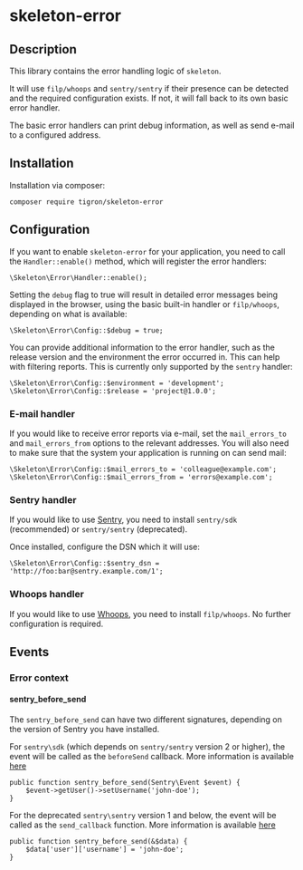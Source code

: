 # skeleton-error

## Description

This library contains the error handling logic of `skeleton`.

It will use `filp/whoops` and `sentry/sentry` if their presence can be detected
and the required configuration exists. If not, it will fall back to its own
basic error handler.

The basic error handlers can print debug information, as well as send e-mail to
a configured address.

## Installation

Installation via composer:

    composer require tigron/skeleton-error

## Configuration

If you want to enable `skeleton-error` for your application, you need to call
the `Handler::enable()` method, which will register the error handlers:

    \Skeleton\Error\Handler::enable();

Setting the `debug` flag to true will result in detailed error messages being
displayed in the browser, using the basic built-in handler or `filp/whoops`,
depending on what is available:

    \Skeleton\Error\Config::$debug = true;

You can provide additional information to the error handler, such as the release
version and the environment the error occurred in. This can help with filtering
reports. This is currently only supported by the `sentry` handler:

    \Skeleton\Error\Config::$environment = 'development';
    \Skeleton\Error\Config::$release = 'project@1.0.0';

### E-mail handler

If you would like to receive error reports via e-mail, set the `mail_errors_to`
and `mail_errors_from` options to the relevant addresses. You will also need to
make sure that the system your application is running on can send mail:

    \Skeleton\Error\Config::$mail_errors_to = 'colleague@example.com';
    \Skeleton\Error\Config::$mail_errors_from = 'errors@example.com';

### Sentry handler

If you would like to use [Sentry](https://github.com/getsentry/sentry-php), you
need to install `sentry/sdk` (recommended) or `sentry/sentry` (deprecated).

Once installed, configure the DSN which it will use:

    \Skeleton\Error\Config::$sentry_dsn = 'http://foo:bar@sentry.example.com/1';

### Whoops handler

If you would like to use [Whoops](https://github.com/filp/whoops), you need to
install `filp/whoops`. No further configuration is required.

## Events

### Error context

#### sentry_before_send

The `sentry_before_send` can have two different signatures, depending on the
version of Sentry you have installed.

For `sentry\sdk` (which depends on `sentry/sentry` version 2 or higher), the
event will be called as the `beforeSend` callback. More information is available
[here](https://docs.sentry.io/platforms/php/configuration/filtering/#using-beforesend)

    public function sentry_before_send(Sentry\Event $event) {
        $event->getUser()->setUsername('john-doe');
    }

For the deprecated `sentry\sentry` version 1 and below, the event will be called
as the `send_callback` function. More information is available
[here](https://docs.sentry.io/clients/php/config/#available-settings)

    public function sentry_before_send(&$data) {
        $data['user']['username'] = 'john-doe';
    }
